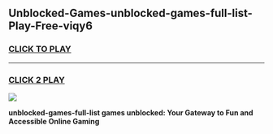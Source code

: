 
## Unblocked-Games-unblocked-games-full-list-Play-Free-viqy6
<h3>
<a href="https://premium76.site?title=unblocked-games-full-list&ref=10A">CLICK TO PLAY</a></h3>
<hr>

<h3>
<a href="https://premium76.site?title=unblocked-games-full-list&ref=10A">CLICK 2 PLAY</a>
  
</h3>

<a href="https://premium76.site?title=unblocked-games-full-list&ref=10A"><img src="https://clearcache.store/games.png"></a>


**unblocked-games-full-list games unblocked: Your Gateway to Fun and Accessible Online Gaming**
